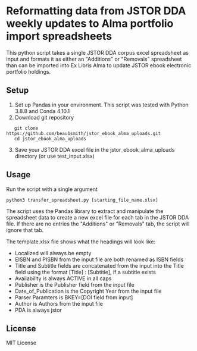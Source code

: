 # Reformatting data from JSTOR DDA weekly updates to Alma portfolio import spreadsheets 

This python script takes a single JSTOR DDA corpus excel spreadsheet as input and formats it as either an "Additions" or "Removals" spreadsheet than can be imported into Ex Libris Alma to update JSTOR ebook electronic portfolio holdings.

## Setup

1. Set up Pandas in your environment. This script was tested with Python 3.8.8 and Conda 4.10.1
2. Download git repository
```
   git clone https://github.com/beau1smith/jstor_ebook_alma_uploads.git
   cd jstor_ebook_alma_uploads
```
3. Save your JSTOR DDA excel file in the jstor_ebook_alma_uploads directory (or use test_input.xlsx)

## Usage

Run the script with a single argument
```
python3 transfer_spreadsheet.py [starting_file_name.xlsx]
```

The script uses the Pandas library to extract and manipulate the spreadsheet data to create a new excel file for each tab in the JSTOR DDA file. If there are no entries the "Additions" or "Removals" tab, the script will ignore that tab.

The template.xlsx file shows what the headings will look like:
* Localized will always be empty
* EISBN and PISBN from the input file are both renamed as ISBN fields
* Title and Subtitle fields are concatenated from the input into the Title field using the format [Title] : [Subtitle], if a subtitle exists
* Availability is always ACTIVE in all caps
* Publisher is the Publisher field from the input file
* Date_of_Publication is the Copyright Year from the input file
* Parser Paramters is BKEY=[DOI field from input]
* Author is Authors from the input file
* PDA is always jstor

## License
MIT License

